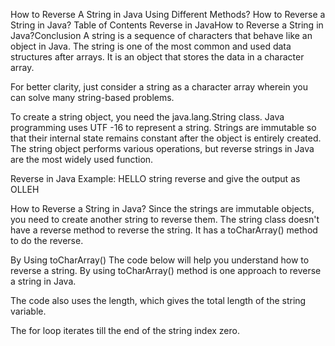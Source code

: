 How to Reverse A String in Java Using Different Methods?
How to Reverse a String in Java?
Table of Contents
Reverse in JavaHow to Reverse a String in Java?Conclusion
A string is a sequence of characters that behave like an object in Java. The string is one of the most common and used data structures after arrays. It is an object that stores the data in a character array.

For better clarity, just consider a string as a character array wherein you can solve many string-based problems.

To create a string object, you need the java.lang.String class. Java programming uses UTF -16 to represent a string. Strings are immutable so that their internal state remains constant after the object is entirely created. The string object performs various operations, but reverse strings in Java are the most widely used function.

Reverse in Java
Example: HELLO string reverse and give the output as OLLEH

How to Reverse a String in Java?
Since the strings are immutable objects, you need to create another string to reverse them. The string class doesn't have a reverse method to reverse the string. It has a toCharArray() method to do the reverse.

By Using toCharArray()
The code below will help you understand how to reverse a string. By using toCharArray() method is one approach to reverse a string in Java.

The code also uses the length, which gives the total length of the string variable.

The for loop iterates till the end of the string index zero.
